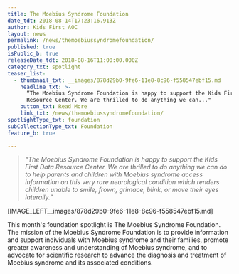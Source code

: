 ```yaml
---
title: The Moebius Syndrome Foundation
date_tdt: 2018-08-14T17:23:16.913Z
author: Kids First AOC
layout: news
permalink: /news/themoebiussyndromefoundation/
published: true
isPublic_b: true
releaseDate_tdt: 2018-08-16T11:00:00.000Z
category_txt: spotlight
teaser_list:
  - thumbnail_txt: __images/878d29b0-9fe6-11e8-8c96-f558547ebf15.md
    headline_txt: >-
      “The Moebius Syndrome Foundation is happy to support the Kids First Data
      Resource Center. We are thrilled to do anything we can..."
    button_txt: Read More
    link_txt: /news/themoebiussyndromefoundation/
spotlightType_txt: foundation
subCollectionType_txt: Foundation
feature_b: true

---
```









<blockquote>
    <p><em>“The Moebius Syndrome Foundation is happy to support the Kids First Data Resource Center. We are thrilled to do anything we can do to help parents and children with Moebius syndrome access information on this very rare neurological condition which renders children unable to smile, frown, grimace, blink, or move their eyes laterally.”</em></p>
</blockquote>
 
[IMAGE_LEFT__images/878d29b0-9fe6-11e8-8c96-f558547ebf15.md]

This month's foundation spotlight is The Moebius Syndrome Foundation. The mission of the Moebius Syndrome Foundation is to provide information and support individuals with Moebius syndrome and their families, promote greater awareness and understanding of Moebius syndrome, and to advocate for scientific research to advance the diagnosis and treatment of Moebius syndrome and its associated conditions.</a>
